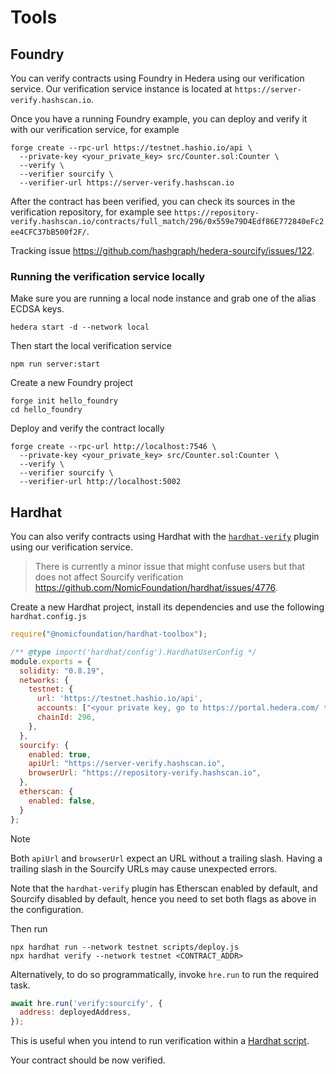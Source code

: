# Tools

## Foundry

You can verify contracts using Foundry in Hedera using our verification service.
Our verification service instance is located at `https://server-verify.hashscan.io`.

Once you have a running Foundry example, you can deploy and verify it with our verification service, for example

```console
forge create --rpc-url https://testnet.hashio.io/api \
  --private-key <your_private_key> src/Counter.sol:Counter \
  --verify \
  --verifier sourcify \
  --verifier-url https://server-verify.hashscan.io
```

After the contract has been verified, you can check its sources in the verification repository, for example see `https://repository-verify.hashscan.io/contracts/full_match/296/0x559e79D4Edf86E772840eFc2ee4CFC37bB500f2F/`.

Tracking issue <https://github.com/hashgraph/hedera-sourcify/issues/122>.

### Running the verification service locally

Make sure you are running a local node instance and grab one of the alias ECDSA keys.

```console
hedera start -d --network local
```

Then start the local verification service

```console
npm run server:start
```

Create a new Foundry project

```console
forge init hello_foundry
cd hello_foundry
```

Deploy and verify the contract locally

```console
forge create --rpc-url http://localhost:7546 \
  --private-key <your_private_key> src/Counter.sol:Counter \
  --verify \
  --verifier sourcify \
  --verifier-url http://localhost:5002
```

## Hardhat

You can also verify contracts using Hardhat with the [`hardhat-verify`](https://hardhat.org/hardhat-runner/plugins/nomicfoundation-hardhat-verify#verifying-on-sourcify) plugin using our verification service.

> There is currently a minor issue that might confuse users but that does not affect Sourcify verification <https://github.com/NomicFoundation/hardhat/issues/4776>.

Create a new Hardhat project, install its dependencies and use the following `hardhat.config.js`

```js
require("@nomicfoundation/hardhat-toolbox");

/** @type import('hardhat/config').HardhatUserConfig */
module.exports = {
  solidity: "0.8.19",
  networks: {
    testnet: {
      url: 'https://testnet.hashio.io/api',
      accounts: ["<your private key, go to https://portal.hedera.com/ to setup one>"],
      chainId: 296,
    },
  },
  sourcify: {
    enabled: true,
    apiUrl: "https://server-verify.hashscan.io",
    browserUrl: "https://repository-verify.hashscan.io",
  },
  etherscan: {
    enabled: false,
  }
};
```

> [!NOTE]
> Both `apiUrl` and `browserUrl` expect an URL without a trailing slash.
> Having a trailing slash in the Sourcify URLs may cause unexpected errors.

Note that the `hardhat-verify` plugin has Etherscan enabled by default, and Sourcify disabled by default, hence you need to set both flags as above in the configuration.

Then run

```console
npx hardhat run --network testnet scripts/deploy.js
npx hardhat verify --network testnet <CONTRACT_ADDR>
```

Alternatively, to do so programmatically, invoke `hre.run` to run the required task.

```js
await hre.run('verify:sourcify', {
  address: deployedAddress,
});
```

This is useful when you intend to run verification within a [Hardhat script](https://hardhat.org/hardhat-runner/docs/advanced/scripts).

Your contract should be now verified.
